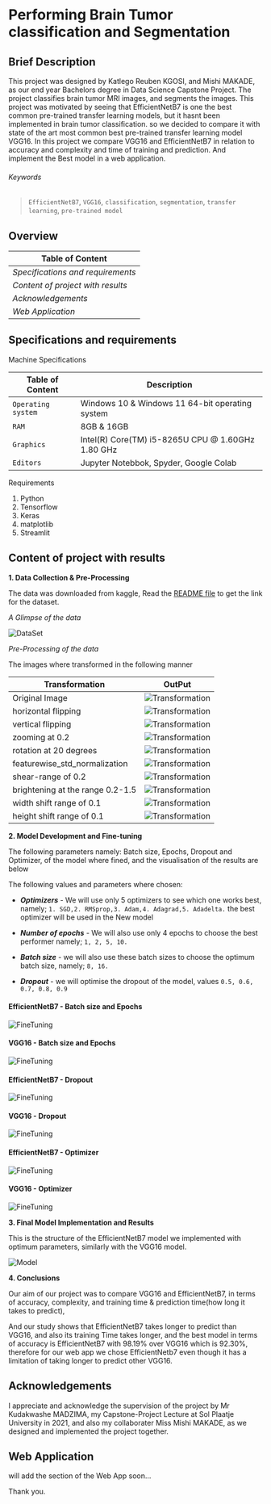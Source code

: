 # Performing Brain Tumor classification and Segmentation

## Brief Description

This project was designed by Katlego Reuben KGOSI, and Mishi MAKADE, as our end year Bachelors degree in Data Science Capstone Project. The project classifies brain tumor MRI images, and segments the images. This project was motivated by seeing that EfficientNetB7 is one the best common pre-trained transfer learning models, but it hasnt been implemented in brain tumor classification. so we decided to compare it with state of the art most common best pre-trained transfer learning model VGG16. In this project we compare VGG16 and EfficientNetB7 in relation to accuracy and complexity and time of training and prediction. And implement the Best model in a web application.

###### _Keywords_
> `EfficientNetB7`, `VGG16`, `classification`,  `segmentation`, `transfer learning`, `pre-trained model`

## Overview

| **Table of Content**              | 
| --------------------------------- | 
| _Specifications and requirements_ | 
| _Content of project with results_ | 
| _Acknowledgements_                | 
| _Web Application_                 | 

## Specifications and requirements

Machine Specifications

| **Table of Content**   |   **Description**                                   |
| ---------------------- |  -------------------------------------------------- |
| `Operating system`     | Windows 10 & Windows 11 64-bit operating system     |
| `RAM`                  | 8GB & 16GB                                          |
| `Graphics`             | Intel(R) Core(TM) i5-8265U CPU @ 1.60GHz   1.80 GHz |
| `Editors`              | Jupyter Notebbok, Spyder, Google Colab              |

Requirements

1. Python
2. Tensorflow
3. Keras
4. matplotlib
5. Streamlit

## Content of project with results

**1. Data Collection & Pre-Processing**

The data was downloaded from kaggle, Read the [README file](DataSet/README.md) to get the link for the dataset.

_A Glimpse of the data_

![DataSet](/README-images/DataSet.png)

_Pre-Processing of the data_

The images where transformed in the following manner

| **Transformation**               |   **OutPut**                                     |
| -------------------------------- |  ----------------------------------------------- |
| Original Image                   | ![Transformation](/README-images/original.png)   |
| horizontal flipping              | ![Transformation](/README-images/horizontal.png) |
| vertical flipping                | ![Transformation](/README-images/vertical.png)   |
| zooming at 0.2                   | ![Transformation](/README-images/zoom.png)       |
| rotation at 20 degrees           | ![Transformation](/README-images/rotation.png)   |
| featurewise_std_normalization    | ![Transformation](/README-images/featurewise.png)|
| shear-range of 0.2               | ![Transformation](/README-images/shear.png)      |
| brightening at the range 0.2-1.5 | ![Transformation](/README-images/brightness.png) |
| width shift range of 0.1         | ![Transformation](/README-images/width.png)      |
| height shift range of 0.1        | ![Transformation](/README-images/height.png)     |


**2. Model Development and Fine-tuning**

The following parameters namely: Batch size, Epochs, Dropout and Optimizer, of the model where fined, and the visualisation of the results are below

The following values and parameters where chosen:

- **_Optimizers_** - We will use only 5 optimizers to see which one works best, namely; `1. SGD,2. RMSprop,3. Adam,4. Adagrad,5. Adadelta.` the best optimizer will be used in the New model

- **_Number of epochs_** - We will also use only 4 epochs to choose the best performer namely; `1, 2, 5, 10.`

- **_Batch size_** - we will also use these batch sizes to choose the optimum batch size, namely; `8, 16.`

- **_Dropout_** - we will optimise the dropout of the model, values `0.5, 0.6, 0.7, 0.8, 0.9`

#### EfficientNetB7 - Batch size and Epochs

![FineTuning](/README-images/efn_bNe.png)       


#### VGG16 - Batch size and Epochs

![FineTuning](/README-images/vgg_bNe.png)


#### EfficientNetB7 - Dropout

![FineTuning](/README-images/efn_drop.png)


#### VGG16 - Dropout

![FineTuning](/README-images/vgg_drop.png)


#### EfficientNetB7 - Optimizer

![FineTuning](/README-images/efn_opt.png)


#### VGG16 - Optimizer

![FineTuning](/README-images/Screenshot_20211213-111155_Chrome.jpg)



**3. Final Model Implementation and Results**

This is the structure of the EfficientNetB7 model we implemented with optimum parameters, similarly with the VGG16 model.

![Model](/README-images/ModelEFN.png)

**4. Conclusions**

Our aim of our project was to compare VGG16 and EfficientNetB7, in terms of accuracy, complexity, and training time & prediction time(how long it takes to predict), 

And our study shows that EfficientNetB7 takes longer to predict than VGG16, and also its training Time takes longer, and the best model in terms of accuracy is EfficientNetB7 with 98.19% over VGG16 which is 92.30%, therefore for our web app we chose EfficientNetb7 even though it has a limitation of taking longer to predict other VGG16. 

## Acknowledgements

I appreciate and acknowledge the supervision of the project by Mr Kudakwashe MADZIMA, my Capstone-Project Lecture at Sol Plaatje University in 2021, and also my collaborater Miss Mishi MAKADE, as we designed and implemented the project together.

## Web Application

will add the section of the Web App soon...

Thank you.

